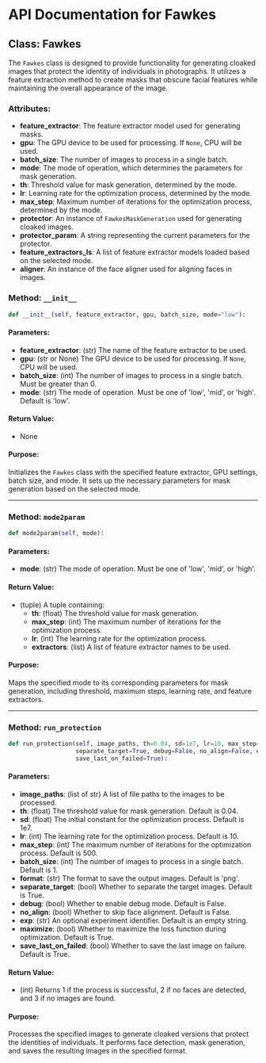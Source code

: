 # API Documentation for Fawkes

## Class: Fawkes

The `Fawkes` class is designed to provide functionality for generating cloaked images that protect the identity of individuals in photographs. It utilizes a feature extraction method to create masks that obscure facial features while maintaining the overall appearance of the image.

### Attributes:
- **feature_extractor**: The feature extractor model used for generating masks.
- **gpu**: The GPU device to be used for processing. If `None`, CPU will be used.
- **batch_size**: The number of images to process in a single batch.
- **mode**: The mode of operation, which determines the parameters for mask generation.
- **th**: Threshold value for mask generation, determined by the mode.
- **lr**: Learning rate for the optimization process, determined by the mode.
- **max_step**: Maximum number of iterations for the optimization process, determined by the mode.
- **protector**: An instance of `FawkesMaskGeneration` used for generating cloaked images.
- **protector_param**: A string representing the current parameters for the protector.
- **feature_extractors_ls**: A list of feature extractor models loaded based on the selected mode.
- **aligner**: An instance of the face aligner used for aligning faces in images.

### Method: `__init__`

```python
def __init__(self, feature_extractor, gpu, batch_size, mode="low"):
```

#### Parameters:
- **feature_extractor**: (str) The name of the feature extractor to be used.
- **gpu**: (str or None) The GPU device to be used for processing. If `None`, CPU will be used.
- **batch_size**: (int) The number of images to process in a single batch. Must be greater than 0.
- **mode**: (str) The mode of operation. Must be one of 'low', 'mid', or 'high'. Default is 'low'.

#### Return Value:
- None

#### Purpose:
Initializes the `Fawkes` class with the specified feature extractor, GPU settings, batch size, and mode. It sets up the necessary parameters for mask generation based on the selected mode.

---

### Method: `mode2param`

```python
def mode2param(self, mode):
```

#### Parameters:
- **mode**: (str) The mode of operation. Must be one of 'low', 'mid', or 'high'.

#### Return Value:
- (tuple) A tuple containing:
  - **th**: (float) The threshold value for mask generation.
  - **max_step**: (int) The maximum number of iterations for the optimization process.
  - **lr**: (int) The learning rate for the optimization process.
  - **extractors**: (list) A list of feature extractor names to be used.

#### Purpose:
Maps the specified mode to its corresponding parameters for mask generation, including threshold, maximum steps, learning rate, and feature extractors.

---

### Method: `run_protection`

```python
def run_protection(self, image_paths, th=0.04, sd=1e7, lr=10, max_step=500, batch_size=1, format='png',
                   separate_target=True, debug=False, no_align=False, exp="", maximize=True,
                   save_last_on_failed=True):
```

#### Parameters:
- **image_paths**: (list of str) A list of file paths to the images to be processed.
- **th**: (float) The threshold value for mask generation. Default is 0.04.
- **sd**: (float) The initial constant for the optimization process. Default is 1e7.
- **lr**: (int) The learning rate for the optimization process. Default is 10.
- **max_step**: (int) The maximum number of iterations for the optimization process. Default is 500.
- **batch_size**: (int) The number of images to process in a single batch. Default is 1.
- **format**: (str) The format to save the output images. Default is 'png'.
- **separate_target**: (bool) Whether to separate the target images. Default is True.
- **debug**: (bool) Whether to enable debug mode. Default is False.
- **no_align**: (bool) Whether to skip face alignment. Default is False.
- **exp**: (str) An optional experiment identifier. Default is an empty string.
- **maximize**: (bool) Whether to maximize the loss function during optimization. Default is True.
- **save_last_on_failed**: (bool) Whether to save the last image on failure. Default is True.

#### Return Value:
- (int) Returns 1 if the process is successful, 2 if no faces are detected, and 3 if no images are found.

#### Purpose:
Processes the specified images to generate cloaked versions that protect the identities of individuals. It performs face detection, mask generation, and saves the resulting images in the specified format.

